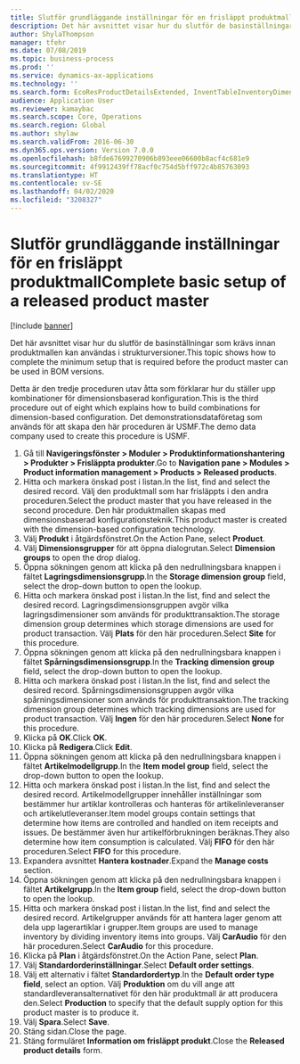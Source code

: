 ```yaml
---
title: Slutför grundläggande inställningar för en frisläppt produktmall
description: Det här avsnittet visar hur du slutför de basinställningar som krävs innan produktmallen kan användas i strukturversioner.
author: ShylaThompson
manager: tfehr
ms.date: 07/08/2019
ms.topic: business-process
ms.prod: ''
ms.service: dynamics-ax-applications
ms.technology: ''
ms.search.form: EcoResProductDetailsExtended, InventTableInventoryDimensionGroups, InventItemOrderSetup
audience: Application User
ms.reviewer: kamaybac
ms.search.scope: Core, Operations
ms.search.region: Global
ms.author: shylaw
ms.search.validFrom: 2016-06-30
ms.dyn365.ops.version: Version 7.0.0
ms.openlocfilehash: b8fde67699270906b893eee06600b8acf4c681e9
ms.sourcegitcommit: 4f9912439ff78acf0c754d5bff972c4b85763093
ms.translationtype: HT
ms.contentlocale: sv-SE
ms.lasthandoff: 04/02/2020
ms.locfileid: "3208327"
---
```

# <a name="complete-basic-setup-of-a-released-product-master"></a><span data-ttu-id="bead5-103">Slutför grundläggande inställningar för en frisläppt produktmall</span><span class="sxs-lookup"><span data-stu-id="bead5-103">Complete basic setup of a released product master</span></span>

[!include [banner](../../includes/banner.md)]

<span data-ttu-id="bead5-104">Det här avsnittet visar hur du slutför de basinställningar som krävs innan produktmallen kan användas i strukturversioner.</span><span class="sxs-lookup"><span data-stu-id="bead5-104">This topic shows how to complete the minimum setup that is required before the product master can be used in BOM versions.</span></span>

<span data-ttu-id="bead5-105">Detta är den tredje proceduren utav åtta som förklarar hur du ställer upp kombinationer för dimensionsbaserad konfiguration.</span><span class="sxs-lookup"><span data-stu-id="bead5-105">This is the third procedure out of eight which explains how to build combinations for dimension-based configuration.</span></span> <span data-ttu-id="bead5-106">Det demonstrationsdataföretag som används för att skapa den här proceduren är USMF.</span><span class="sxs-lookup"><span data-stu-id="bead5-106">The demo data company used to create this procedure is USMF.</span></span>

1. <span data-ttu-id="bead5-107">Gå till **Navigeringsfönster > Moduler > Produktinformationshantering > Produkter > Frisläppta produkter**.</span><span class="sxs-lookup"><span data-stu-id="bead5-107">Go to **Navigation pane > Modules > Product information management > Products > Released products**.</span></span>
2. <span data-ttu-id="bead5-108">Hitta och markera önskad post i listan.</span><span class="sxs-lookup"><span data-stu-id="bead5-108">In the list, find and select the desired record.</span></span> <span data-ttu-id="bead5-109">Välj den produktmall som har frisläppts i den andra proceduren.</span><span class="sxs-lookup"><span data-stu-id="bead5-109">Select the product master that you have released in the second procedure.</span></span> <span data-ttu-id="bead5-110">Den här produktmallen skapas med dimensionsbaserad konfigurationsteknik.</span><span class="sxs-lookup"><span data-stu-id="bead5-110">This product master is created with the dimension-based configuration technology.</span></span>  
3. <span data-ttu-id="bead5-111">Välj **Produkt** i åtgärdsfönstret.</span><span class="sxs-lookup"><span data-stu-id="bead5-111">On the Action Pane, select **Product**.</span></span>
4. <span data-ttu-id="bead5-112">Välj **Dimensionsgrupper** för att öppna dialogrutan.</span><span class="sxs-lookup"><span data-stu-id="bead5-112">Select **Dimension groups** to open the drop dialog.</span></span>
5. <span data-ttu-id="bead5-113">Öppna sökningen genom att klicka på den nedrullningsbara knappen i fältet **Lagringsdimensionsgrupp**.</span><span class="sxs-lookup"><span data-stu-id="bead5-113">In the **Storage dimension group** field, select the drop-down button to open the lookup.</span></span>
6. <span data-ttu-id="bead5-114">Hitta och markera önskad post i listan.</span><span class="sxs-lookup"><span data-stu-id="bead5-114">In the list, find and select the desired record.</span></span> <span data-ttu-id="bead5-115">Lagringsdimensionsgruppen avgör vilka lagringsdimensioner som används för produkttransaktion.</span><span class="sxs-lookup"><span data-stu-id="bead5-115">The storage dimension group determines which storage dimensions are used for product transaction.</span></span> <span data-ttu-id="bead5-116">Välj **Plats** för den här proceduren.</span><span class="sxs-lookup"><span data-stu-id="bead5-116">Select **Site** for this procedure.</span></span>  
7. <span data-ttu-id="bead5-117">Öppna sökningen genom att klicka på den nedrullningsbara knappen i fältet **Spårningsdimensionsgrupp**.</span><span class="sxs-lookup"><span data-stu-id="bead5-117">In the **Tracking dimension group** field, select the drop-down button to open the lookup.</span></span>
8. <span data-ttu-id="bead5-118">Hitta och markera önskad post i listan.</span><span class="sxs-lookup"><span data-stu-id="bead5-118">In the list, find and select the desired record.</span></span> <span data-ttu-id="bead5-119">Spårningsdimensionsgruppen avgör vilka spårningsdimensioner som används för produkttransaktion.</span><span class="sxs-lookup"><span data-stu-id="bead5-119">The tracking dimension group determines which tracking dimensions are used for product transaction.</span></span> <span data-ttu-id="bead5-120">Välj **Ingen** för den här proceduren.</span><span class="sxs-lookup"><span data-stu-id="bead5-120">Select **None** for this procedure.</span></span>  
9. <span data-ttu-id="bead5-121">Klicka på **OK**.</span><span class="sxs-lookup"><span data-stu-id="bead5-121">Click **OK**.</span></span>
10. <span data-ttu-id="bead5-122">Klicka på **Redigera**.</span><span class="sxs-lookup"><span data-stu-id="bead5-122">Click **Edit**.</span></span>
11. <span data-ttu-id="bead5-123">Öppna sökningen genom att klicka på den nedrullningsbara knappen i fältet **Artikelmodellgrupp**.</span><span class="sxs-lookup"><span data-stu-id="bead5-123">In the **Item model group** field, select the drop-down button to open the lookup.</span></span>
12. <span data-ttu-id="bead5-124">Hitta och markera önskad post i listan.</span><span class="sxs-lookup"><span data-stu-id="bead5-124">In the list, find and select the desired record.</span></span> <span data-ttu-id="bead5-125">Artikelmodellgrupper innehåller inställningar som bestämmer hur artiklar kontrolleras och hanteras för artikelinleveranser och artikelutleveranser.</span><span class="sxs-lookup"><span data-stu-id="bead5-125">Item model groups contain settings that determine how items are controlled and handled on item receipts and issues.</span></span> <span data-ttu-id="bead5-126">De bestämmer även hur artikelförbrukningen beräknas.</span><span class="sxs-lookup"><span data-stu-id="bead5-126">They also determine how item consumption is calculated.</span></span> <span data-ttu-id="bead5-127">Välj **FIFO** för den här proceduren.</span><span class="sxs-lookup"><span data-stu-id="bead5-127">Select **FIFO** for this procedure.</span></span>  
13. <span data-ttu-id="bead5-128">Expandera avsnittet **Hantera kostnader**.</span><span class="sxs-lookup"><span data-stu-id="bead5-128">Expand the **Manage costs** section.</span></span>
14. <span data-ttu-id="bead5-129">Öppna sökningen genom att klicka på den nedrullningsbara knappen i fältet **Artikelgrupp**.</span><span class="sxs-lookup"><span data-stu-id="bead5-129">In the **Item group** field, select the drop-down button to open the lookup.</span></span>
15. <span data-ttu-id="bead5-130">Hitta och markera önskad post i listan.</span><span class="sxs-lookup"><span data-stu-id="bead5-130">In the list, find and select the desired record.</span></span> <span data-ttu-id="bead5-131">Artikelgrupper används för att hantera lager genom att dela upp lagerartiklar i grupper.</span><span class="sxs-lookup"><span data-stu-id="bead5-131">Item groups are used to manage inventory by dividing inventory items into groups.</span></span> <span data-ttu-id="bead5-132">Välj **CarAudio** för den här proceduren.</span><span class="sxs-lookup"><span data-stu-id="bead5-132">Select **CarAudio** for this procedure.</span></span>  
16. <span data-ttu-id="bead5-133">Klicka på **Plan** i åtgärdsfönstret.</span><span class="sxs-lookup"><span data-stu-id="bead5-133">On the Action Pane, select **Plan**.</span></span>
17. <span data-ttu-id="bead5-134">Välj **Standardorderinställningar**.</span><span class="sxs-lookup"><span data-stu-id="bead5-134">Select **Default order settings**.</span></span>
18. <span data-ttu-id="bead5-135">Välj ett alternativ i fältet **Standardordertyp**.</span><span class="sxs-lookup"><span data-stu-id="bead5-135">In the **Default order type field**, select an option.</span></span> <span data-ttu-id="bead5-136">Välj **Produktion** om du vill ange att standardleveransalternativet för den här produktmall är att producera den.</span><span class="sxs-lookup"><span data-stu-id="bead5-136">Select **Production** to specify that the default supply option for this product master is to produce it.</span></span>  
19. <span data-ttu-id="bead5-137">Välj **Spara**.</span><span class="sxs-lookup"><span data-stu-id="bead5-137">Select **Save**.</span></span>
20. <span data-ttu-id="bead5-138">Stäng sidan.</span><span class="sxs-lookup"><span data-stu-id="bead5-138">Close the page.</span></span>
21. <span data-ttu-id="bead5-139">Stäng formuläret **Information om frisläppt produkt**.</span><span class="sxs-lookup"><span data-stu-id="bead5-139">Close the **Released product details** form.</span></span>

